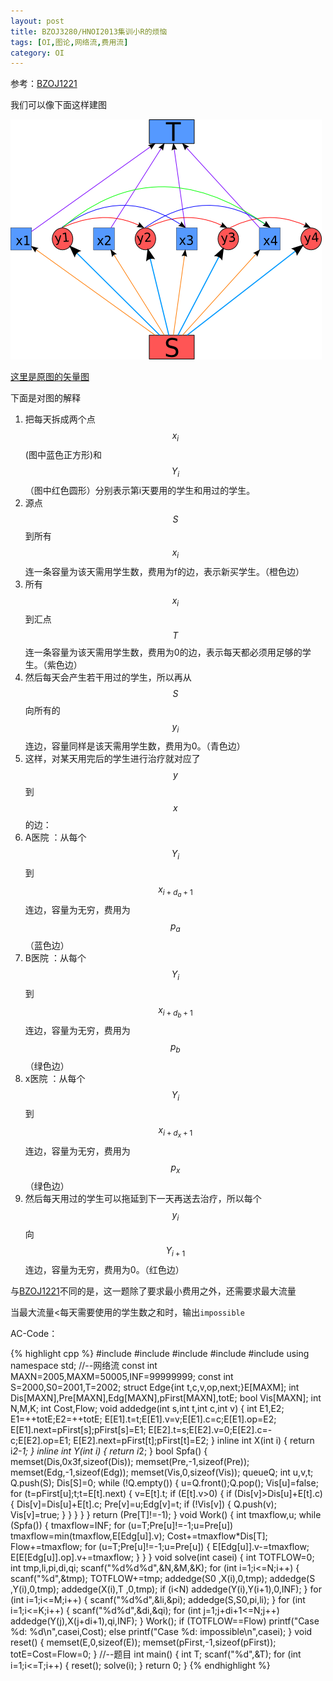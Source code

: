 ```yaml
---
layout: post
title: BZOJ3280/HNOI2013集训小R的烦恼
tags: [OI,图论,网络流,费用流]
category: OI
---
```


参考：[BZOJ1221](/oi/2014/01/16/bzoj1221)

我们可以像下面这样建图

![](/images/oi/bzoj/bzoj1221_pic1.png)

[这里是原图的矢量图](/images/oi/bzoj/bzoj1221_pic1.svg)

下面是对图的解释

1. 把每天拆成两个点$$x_i$$(图中蓝色正方形)和$$Y_i$$（图中红色圆形）分别表示第i天要用的学生和用过的学生。
2. 源点$$S$$到所有$$x_i$$连一条容量为该天需用学生数，费用为f的边，表示新买学生。（橙色边）
3. 所有$$x_i$$到汇点$$T$$连一条容量为该天需用学生数，费用为0的边，表示每天都必须用足够的学生。（紫色边）
4. 然后每天会产生若干用过的学生，所以再从$$S$$向所有的$$y_i$$ 连边，容量同样是该天需用学生数，费用为0。（青色边）
5. 这样，对某天用完后的学生进行治疗就对应了$$y$$到$$x$$的边：
6. A医院 ：从每个$$Y_i$$到$$x_{i+d_a+1}$$连边，容量为无穷，费用为$$p_a$$（蓝色边）
7. B医院 ：从每个$$Y_i$$到$$x_{i+d_b+1}$$连边，容量为无穷，费用为$$p_b$$（绿色边）
8. x医院 ：从每个$$Y_i$$到$$x_{i+d_x+1}$$连边，容量为无穷，费用为$$p_x$$（绿色边）
9. 然后每天用过的学生可以拖延到下一天再送去治疗，所以每个$$y_i$$向$$Y_{i+1}$$连边，容量为无穷，费用为0。（红色边）

与[BZOJ1221](/oi/2014/01/16/bzoj1221)不同的是，这一题除了要求最小费用之外，还需要求最大流量

当最大流量<每天需要使用的学生数之和时，输出`impossible`

AC-Code：

{% highlight cpp %}
#include <iostream>
#include <cstring>
#include <cstdio>
#include <algorithm>
#include <queue>
using namespace std;
//--网络流
const int MAXN=2005,MAXM=50005,INF=99999999;
const int S=2000,S0=2001,T=2002;
struct Edge{int t,c,v,op,next;}E[MAXM];
int Dis[MAXN],Pre[MAXN],Edg[MAXN],pFirst[MAXN],totE;
bool Vis[MAXN];
int N,M,K;
int Cost,Flow;
void addedge(int s,int t,int c,int v)
{
    int E1,E2;
    E1=++totE;E2=++totE;
    E[E1].t=t;E[E1].v=v;E[E1].c=c;E[E1].op=E2;
    E[E1].next=pFirst[s];pFirst[s]=E1;
    E[E2].t=s;E[E2].v=0;E[E2].c=-c;E[E2].op=E1;
    E[E2].next=pFirst[t];pFirst[t]=E2;
}
inline int X(int i)
{
    return i*2-1;
}
inline int Y(int i)
{
    return i*2;
}
bool Spfa()
{
    memset(Dis,0x3f,sizeof(Dis));
    memset(Pre,-1,sizeof(Pre));
    memset(Edg,-1,sizeof(Edg));
    memset(Vis,0,sizeof(Vis));
    queue<int>Q;
    int u,v,t;
    Q.push(S);
    Dis[S]=0;
    while (!Q.empty())
    {
        u=Q.front();Q.pop();
        Vis[u]=false;
        for (t=pFirst[u];t;t=E[t].next)
        {
            v=E[t].t;
            if (E[t].v>0)
            {
                if (Dis[v]>Dis[u]+E[t].c)
                {
                    Dis[v]=Dis[u]+E[t].c;
                    Pre[v]=u;Edg[v]=t;
                    if (!Vis[v])
                    {
                        Q.push(v);
                        Vis[v]=true;
                    }
                }
            }
        }
    }
    return (Pre[T]!=-1);
}
void Work()
{
    int tmaxflow,u;
    while (Spfa())
    {
        tmaxflow=INF;
        for (u=T;Pre[u]!=-1;u=Pre[u])
            tmaxflow=min(tmaxflow,E[Edg[u]].v);
		Cost+=tmaxflow*Dis[T];
        Flow+=tmaxflow;
        for (u=T;Pre[u]!=-1;u=Pre[u])
        {
            E[Edg[u]].v-=tmaxflow;
            E[E[Edg[u]].op].v+=tmaxflow;
        }
    }
}
void solve(int casei)
{
    int TOTFLOW=0;
    int tmp,li,pi,di,qi;
    scanf("%d%d%d",&N,&M,&K);
    for (int i=1;i<=N;i++)
    {
        scanf("%d",&tmp);
        TOTFLOW+=tmp;
        addedge(S0  ,X(i),0,tmp);
        addedge(S   ,Y(i),0,tmp);
        addedge(X(i),T   ,0,tmp);
        if (i<N)
            addedge(Y(i),Y(i+1),0,INF);
    }
    for (int i=1;i<=M;i++)
    {
        scanf("%d%d",&li,&pi);
        addedge(S,S0,pi,li);
    }
    for (int i=1;i<=K;i++)
    {
        scanf("%d%d",&di,&qi);
        for (int j=1;j+di+1<=N;j++)
            addedge(Y(j),X(j+di+1),qi,INF);
    }
    Work();
	if (TOTFLOW==Flow)
		printf("Case %d: %d\n",casei,Cost);
	else
		printf("Case %d: impossible\n",casei);
}
void reset()
{
	memset(E,0,sizeof(E));
	memset(pFirst,-1,sizeof(pFirst));
	totE=Cost=Flow=0;
}
//--题目
int main()
{
	int T;
	scanf("%d",&T);
	for (int i=1;i<=T;i++)
	{
		reset();
		solve(i);
	}
    return 0;
}
{% endhighlight %}
